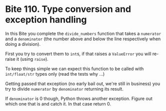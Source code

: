 # Bite 110. Type conversion and exception handling

In this Bite you complete the `divide_numbers` function that takes a `numerator` and a `denominator` (the number above and below the line respectively when doing a division).

First you try to convert them to `int`s, if that raises a `ValueError` you will re-raise it (using `raise`).

To keep things simple we can expect this function to be called with `int/float/str` types only (read the tests why ...)

Getting passed that exception (no early bail out, we're still in business) you try to divide `numerator` by `denominator` returning its result.

If `denominator` is 0 though, Python throws another exception. Figure out which one that is and catch it. In that case return 0.
